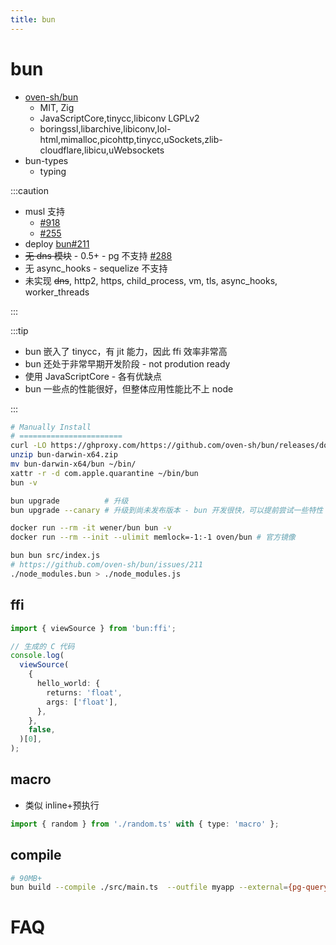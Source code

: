 ```yaml
---
title: bun
---
```


# bun

- [oven-sh/bun](https://github.com/oven-sh/bun)
  - MIT, Zig
  - JavaScriptCore,tinycc,libiconv LGPLv2
  - boringssl,libarchive,libiconv,lol-html,mimalloc,picohttp,tinycc,uSockets,zlib-cloudflare,libicu,uWebsockets
- bun-types
  - typing

:::caution

- musl 支持
  - [#918](https://github.com/oven-sh/bun/issues/918)
  - [#255](https://github.com/oven-sh/bun/issues/255)
- deploy [bun#211](https://github.com/oven-sh/bun/issues/211)
- ~~无 dns 模块~~ - 0.5+ - pg 不支持 [#288](https://github.com/oven-sh/bun/issues/288)
- 无 async_hooks - sequelize 不支持
- 未实现 ~~dns~~, http2, https, child_process, vm, tls, async_hooks, worker_threads

:::

:::tip

- bun 嵌入了 tinycc，有 jit 能力，因此 ffi 效率非常高
- bun 还处于非常早期开发阶段 - not prodution ready
- 使用 JavaScriptCore - 各有优缺点
- bun 一些点的性能很好，但整体应用性能比不上 node

:::

```bash
# Manually Install
# =======================
curl -LO https://ghproxy.com/https://github.com/oven-sh/bun/releases/download/bun-v1.0.0/bun-darwin-x64.zip
unzip bun-darwin-x64.zip
mv bun-darwin-x64/bun ~/bin/
xattr -r -d com.apple.quarantine ~/bin/bun
bun -v

bun upgrade          # 升级
bun upgrade --canary # 升级到尚未发布版本 - bun 开发很快，可以提前尝试一些特性

docker run --rm -it wener/bun bun -v
docker run --rm --init --ulimit memlock=-1:-1 oven/bun # 官方镜像
```

```bash
bun bun src/index.js
# https://github.com/oven-sh/bun/issues/211
./node_modules.bun > ./node_modules.js
```

## ffi

```ts
import { viewSource } from 'bun:ffi';

// 生成的 C 代码
console.log(
  viewSource(
    {
      hello_world: {
        returns: 'float',
        args: ['float'],
      },
    },
    false,
  )[0],
);
```

## macro
- 类似 inline+预执行

```ts
import { random } from './random.ts' with { type: 'macro' };
```

## compile

```bash
# 90MB+
bun build --compile ./src/main.ts  --outfile myapp --external={pg-query-stream,better-sqlite3,tedious,oracledb,mysql2,sqlite3,mysql} --external=@mikro-orm/{migrations,entity-generator,better-sqlite,sqlite,mariadb,mysql,mongodb,seeder}
```

# FAQ
